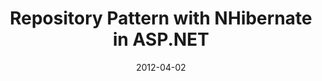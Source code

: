---
conference: CRINETA
location: Cedar Rapids, Iowa
title: Repository Pattern with NHibernate in ASP.NET
date: 2012-04-02
---